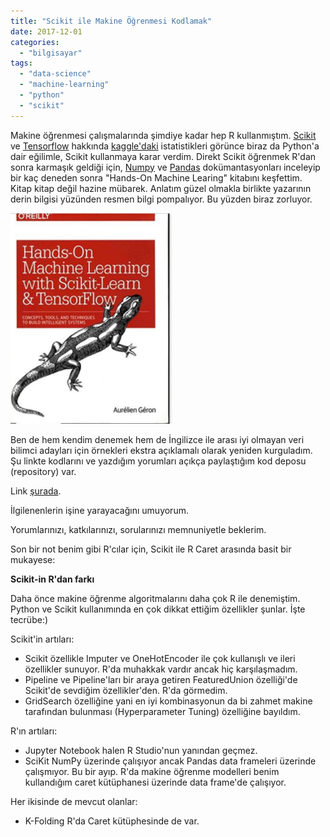 ```yaml
---
title: "Scikit ile Makine Öğrenmesi Kodlamak"
date: 2017-12-01
categories: 
  - "bilgisayar"
tags: 
  - "data-science"
  - "machine-learning"
  - "python"
  - "scikit"
---
```


Makine öğrenmesi çalışmalarında şimdiye kadar hep R kullanmıştım. [Scikit](http://scikit-learn.org/) ve [Tensorflow](https://www.tensorflow.org/) hakkında [kaggle'daki](https://www.kaggle.com/) istatistikleri görünce biraz da Python'a dair eğilimle, Scikit kullanmaya karar verdim. Direkt Scikit öğrenmek R'dan sonra karmaşık geldiği için, [Numpy](http://www.numpy.org/) ve [Pandas](https://pandas.pydata.org/) dokümantasyonları inceleyip bir kaç deneden sonra "Hands-On Machine Learing" kitabını keşfettim. Kitap kitap değil hazine mübarek. Anlatım güzel olmakla birlikte yazarının derin bilgisi yüzünden resmen bilgi pompalıyor. Bu yüzden biraz zorluyor.

![2017-12-01 21_16_54-Hands-On Machine Learning with Scikit-Learn and TensorFlow_ Concepts, Tools, and.png](/images/2017-12-01-21_16_54-hands-on-machine-learning-with-scikit-learn-and-tensorflow_-concepts-tools-and.png)

Ben de hem kendim denemek hem de İngilizce ile arası iyi olmayan veri bilimci adayları için örnekleri ekstra açıklamalı olarak yeniden kurguladım. Şu linkte kodlarını ve yazdığım yorumları açıkça paylaştığım kod deposu (repository) var.

Link [şurada](https://bitbucket.org/suatatan/scikit-ogren/src/0a1325a0edc57852befbbcb593cfa1091ddec748/Scikit-Ogreniyorum-1.ipynb?at=master&fileviewer=notebook-viewer%3Anbviewer).

İlgilenenlerin işine yarayacağını umuyorum.

Yorumlarınızı, katkılarınızı, sorularınızı memnuniyetle beklerim.

Son bir not benim gibi R'cılar için, Scikit ile R Caret arasında basit bir mukayese:

**Scikit-in R'dan farkı**

Daha önce makine öğrenme algoritmalarını daha çok R ile denemiştim. Python ve Scikit kullanımında en çok dikkat ettiğim özellikler şunlar. İşte tecrübe:)

Scikit'in artıları:

- Scikit özellikle Imputer ve OneHotEncoder ile çok kullanışlı ve ileri özellikler sunuyor. R'da muhakkak vardır ancak hiç karşılaşmadım.
- Pipeline ve Pipeline'ları bir araya getiren FeaturedUnion özelliği'de Scikit'de sevdiğim özellikler'den. R'da görmedim.
- GridSearch özelliğine yani en iyi kombinasyonun da bi zahmet makine tarafından bulunması (Hyperparameter Tuning) özelliğine bayıldım.

R'ın artıları:

- Jupyter Notebook halen R Studio'nun yanından geçmez.
- SciKit NumPy üzerinde çalışıyor ancak Pandas data frameleri üzerinde çalışmıyor. Bu bir ayıp. R'da makine öğrenme modelleri benim kullandığım caret kütüphanesi üzerinde data frame'de çalışıyor.

Her ikisinde de mevcut olanlar:

- K-Folding R'da Caret kütüphesinde de var.
